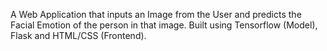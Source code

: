 A Web Application that inputs an Image from the User and predicts the Facial Emotion of the person in that image. Built using Tensorflow (Model), Flask and HTML/CSS (Frontend).
